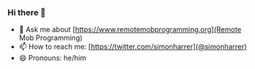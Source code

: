 ### Hi there 👋


- 💬 Ask me about [https://www.remotemobprogramming.org](Remote Mob Programming)
- 📫 How to reach me: [https://twitter.com/simonharrer](@simonharrer)
- 😄 Pronouns: he/him

<!--
- ⚡ Fun fact: ...
- 🔭 I’m currently working on ...
- 🌱 I’m currently learning ...
- 👯 I’m looking to collaborate on ...
- 🤔 I’m looking for help with ...
-->

